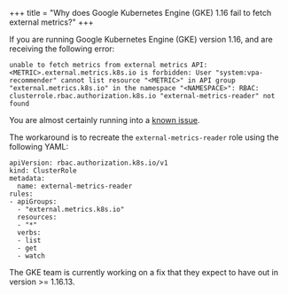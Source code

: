 +++
title = "Why does Google Kubernetes Engine (GKE) 1.16 fail to fetch external metrics?"
+++

If you are running Google Kubernetes Engine (GKE) version 1.16, and are receiving the following error:

```
unable to fetch metrics from external metrics API: <METRIC>.external.metrics.k8s.io is forbidden: User "system:vpa-recommender" cannot list resource "<METRIC>" in API group "external.metrics.k8s.io" in the namespace "<NAMESPACE>": RBAC: clusterrole.rbac.authorization.k8s.io "external-metrics-reader" not found
```

You are almost certainly running into a [known issue](https://issuetracker.google.com/issues/160597676). 

The workaround is to recreate the `external-metrics-reader` role using the following YAML:

```
apiVersion: rbac.authorization.k8s.io/v1
kind: ClusterRole
metadata:
  name: external-metrics-reader
rules:
- apiGroups:
  - "external.metrics.k8s.io"
  resources:
  - "*"
  verbs:
  - list
  - get
  - watch
```

The GKE team is currently working on a fix that they expect to have out in version >= 1.16.13.
